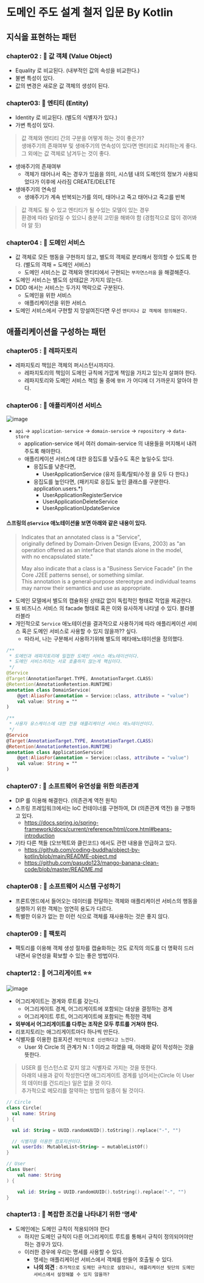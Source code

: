 # 도메인 주도 설계 철저 입문 By Kotlin

## 지식을 표현하는 패턴
### chapter02 : 💁 __값 객체 (Value Object)__
* Equality 로 비교된다. (내부적인 값의 속성을 비교한다.)
* 불변 특성이 있다.
* 값의 변경은 새로운 값 객체의 생성이 된다.

### chapter03: 💁 __엔티티 (Entity)__
* Identity 로 비교된다. (별도의 식별자가 있다.)
* 가변 특성이 있다.

> 값 객체와 엔티티 간의 구분을 어떻게 하는 것이 좋은가?   
> 생애주기의 존재여부 및 생애주기의 연속성이 있다면 엔티티로 처리하는게 좋다.
> 그 외에는 값 객체로 남겨두는 것이 좋다.

* 생애주기의 존재여부
  * 객체가 태어나서 죽는 경우가 있음을 의미, 시스템 내의 도메인의 정보가 사용되었다가 이후에 사라짐 CREATE/DELETE
* 생애주기의 연속성
  * 생애주기가 계속 반복되는가를 의미, 태어나고 죽고 태어나고 죽고를 반복

> 값 객체도 될 수 있고 엔티티가 될 수있는 모델이 있는 경우   
> 환경에 따라 달라질 수 있으니 충분히 고민을 해봐야 함 (경험적으로 많이 겪어봐야 알 듯)

### chapter04 : 💁 __도메인 서비스__
* 값 객체로 모든 행동을 구현하지 않고, 별도의 객체로 분리해서 정의할 수 있도록 한다. (별도의 객채 = 도메인 서비스)
  * 도메인 서비스는 값 객체와 엔티티에서 구현되는 `부자연스러움` 을 해결해준다.
* 도메인 서비스는 별도의 상태값은 가지지 않는다.
* DDD 에서는 서비스는 두가지 맥락으로 구분된다.
  * 도메인을 위한 서비스
  * 애플리케이션을 위한 서비스
* 도메인 서비스에서 구현할 지 망설여진다면 우선 `엔티티나 값 객체에 정의해본다.`

## 애플리케이션을 구성하는 패턴
### chapter05 : 💁 __레파지토리__
* 레파지토리 책임은 객체의 퍼시스턴시까지다.
  * 레파지토리의 책임이 도메인 규칙에 가깝게 책임을 가지고 있는지 살펴야 한다.
  * 레파지토리와 도메인 서비스 책임 둘 중에 `행위` 가 어디에 더 가까운지 알아야 한다.

### chapter06 : 💁 __애플리케이션 서비스__   
<img alt="image" src="./images/DDD_application_service.png" />   
  
* `api` -> `application-service` -> `domain-service` -> `repository` -> `data-store`
  * application-service 에서 여러 domain-service 의 내용들을 머지해서 내려주도록 해야한다.
  * 애플리케이션 서비스에 대한 응집도를 낮출수도 혹은 높일수도 있다.
    * 응집도를 낮춘다면,
      * UserApplicationService (유저 등록/탈퇴/수정 을 모두 다 한다.)
    * 응집도를 높인다면, (패키지로 응집도 높인 클래스를 구분한다. application.users.*)
      * UserApplicationRegisterService
      * UserApplicationDeleteService
      * UserApplicationUpdateService
    
#### 스프링의 `@Service` 애노테이션을 보면 아래와 같은 내용이 있다.
> Indicates that an annotated class is a "Service",    
> originally defined by Domain-Driven Design (Evans, 2003) as "an operation offered as an interface that stands alone in the model,    
> with no encapsulated state."   
> 
> May also indicate that a class is a "Business Service Facade" (in the Core J2EE patterns sense), or something similar.    
> This annotation is a general-purpose stereotype and individual teams may narrow their semantics and use as appropriate.   
* 도메인 모델에서 별도의 캡슐화된 상태값 없이 독립적인 형태로 작업을 제공한다.
* 또 비즈니스 서비스 의 facade 형태로 혹은 이와 유사하게 나타낼 수 있다. 블라블라블라
* 개인적으로 `Service` 애노테이션을 결과적으로 사용하기에 따라 애플리케이션 서비스 혹은 도메인 서비스로 사용할 수 있지 않을까?? 싶다.
  * 따라서, 나는 구분해서 사용하기위해 별도의 메타애노테이션을 정의했다.
```kotlin
/**
 * 도메인과 레파지토리에 밀접한 도메인 서비스 애노테이션이다.
 * 도메인 서비스끼리는 서로 호출하지 않는게 핵심이다.
 */
@Service
@Target(AnnotationTarget.TYPE, AnnotationTarget.CLASS)
@Retention(AnnotationRetention.RUNTIME)
annotation class DomainService(
    @get:AliasFor(annotation = Service::class, attribute = "value")
    val value: String = ""
)

/**
 * 사용자 유스케이스에 대한 전용 애플리케이션 서비스 애노테이션이다.
 */
@Service
@Target(AnnotationTarget.TYPE, AnnotationTarget.CLASS)
@Retention(AnnotationRetention.RUNTIME)
annotation class ApplicationService(
    @get:AliasFor(annotation = Service::class, attribute = "value")
    val value: String = ""
)
```

### chapter07 : 💁 __소프트웨어 유연성을 위한 의존관계__
* DIP 를 이용해 해결한다. (의존관계 역전 원칙)
* 스프링 프레임워크에서는 IoC 컨테이너를 구현하여, DI (의존관계 역전) 을 구행하고 있다.
  * https://docs.spring.io/spring-framework/docs/current/reference/html/core.html#beans-introduction
* 기타 다른 책들 (오브젝트와 클린코드) 에서도 관련 내용을 언급하고 있다.
  * https://github.com/coding-buddha/object-by-kotlin/blob/main/README-object.md
  * https://github.com/pasudo123/mango-banana-clean-code/blob/master/README.md

### chapter08 : 💁 __소프트웨어 시스템 구성하기__
* 프론트엔드에서 들어오는 데이터를 전달하는 객체와 애플리케이션 서비스의 행동을 실행하기 위한 객체는 엄연히 용도가 다르다. 
* 특별한 이유가 없는 한 이런 식으로 객체를 재사용하는 것은 좋지 않다.
  
### chapter09 : 💁 __팩토리__
* 팩토리를 이용해 객체 생성 절차를 캡슐화하는 것도 로직의 의도를 더 명확히 드러내면서 유연성을 확보할 수 있는 좋은 방법이다.

### chapter12 : 💁 __어그리게이트__ ⭐️⭐️
<img alt="image" src="./images/aggregate_ddd.drawio.png" />   

* 어그리게이트는 경계와 루트를 갖는다.
  * 어그리게이트 경계, 어그리게이트에 포함되는 대상을 결정하는 경계
  * 어그리게이트 루트, 어그리게이트에 포함되는 특정한 객체
* __외부에서 어그리게이트를 다루는 조작은 모두 루트를 거쳐야 한다.__
* 리포지토리는 애그리게이트마다 하나씩 만든다.
* 식별자를 이용한 컴포지션 `개인적으로 신선하다고 느낀다.`
  * User 와 Circle 의 관계가 N : 1 이라고 하였을 때, 아래와 같이 작성하는 것을 뜻한다.
  
> USER 를 인스턴스로 갖지 않고 식별자로 가지는 것을 뜻한다.   
> 아래의 내용과 같이 작성한다면 애그리게이트 경계를 넘어서는(Circle 이 User 의 데이터를 건드리는) 일은 없을 것 이다.   
> 추가적으로 메모리를 절약하는 방법의 일종이 될 것이다.
```kotlin
// Circle
class Circle(
  val name: String
) {

  val id: String = UUID.randomUUID().toString().replace("-", "")

  // 식별자를 이용한 컴포지션이다.
  val userIds: MutableList<String> = mutableListOf()
}

// User
class User(
    val name: String
) {

    val id: String = UUID.randomUUID().toString().replace("-", "")
}
```

### chapter13 : 💁 __복잡한 조건을 나타내기 위한 '명세'__
* 도메인에는 도메인 규칙이 적용되어야 한다
  * 하지만 도메인 규칙이 다른 어그리게이트 루트를 통해서 규칙이 정의되어야만 하는 경우가 있다.
  * 이러한 경우에 우리는 명세를 사용할 수 있다.
    * 명세는 애플리케이션 서비스에서 객체를 만들어 호출될 수 있다.
    * __나의 의견__ : `추가적으로 도메인 규칙으로 설정되니, 애플리케이션 뒷단의 도메인 서비스에서 설정해볼 수 있지 않을까?`

  

